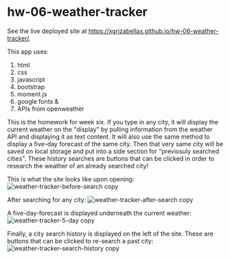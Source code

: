 # hw-06-weather-tracker

See the live deployed site at https://xgrizabellax.github.io/hw-06-weather-tracker/.

This app uses:

1. html
2. css
3. javascript
4. bootstrap
5. moment.js
6. google fonts &
7. APIs from openweather

This is the homework for week six. If you type in any city, it will display the current weather on the "display" by pulling information from the weather API and displaying it as text content. It will also use the same method to display a five-day forecast of the same city. Then that very same city will be saved on local storage and put into a side section for "previosuly searched cities". These history searches are buttons that can be clicked in order to research the weather of an already searched city!


This is what the site looks like upon opening:
![weather-tracker-before-search copy](https://user-images.githubusercontent.com/88065363/142569587-a3872a1e-78b1-4067-9f8b-0970b98ae8d3.png)

After searching for any city:
![weather-tracker-after-search copy](https://user-images.githubusercontent.com/88065363/142569601-be6d2236-f10c-4388-9160-b6187ce5d6cd.png)

A five-day-forecast is displayed underneath the current weather:
![weather-tracker-5-day copy](https://user-images.githubusercontent.com/88065363/142569625-d4b67c61-579e-430d-a9a2-93eeb8b27501.png)

Finally, a city search history is displayed on the left of the site. These are buttons that can be clicked to re-search a past city:
![weather-tracker-search-history copy](https://user-images.githubusercontent.com/88065363/142569688-c6a8397f-158d-42e8-b612-afae8c1b9951.png)
